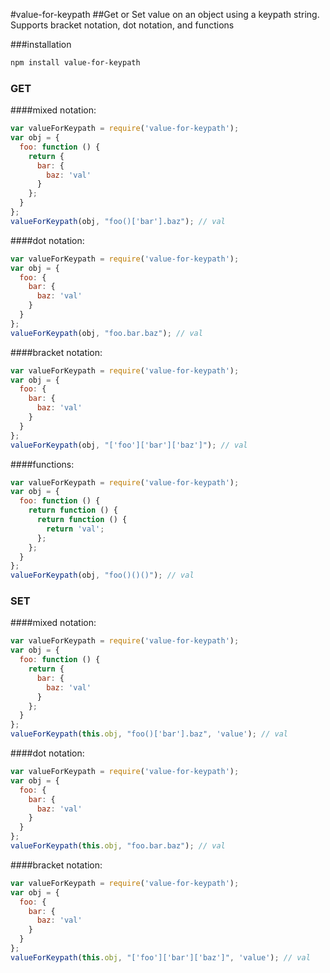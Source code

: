 #value-for-keypath
##Get or Set value on an object using a keypath string. Supports bracket notation, dot notation, and functions

###installation
```bash
npm install value-for-keypath
```

### GET
####mixed notation:
```js
var valueForKeypath = require('value-for-keypath');
var obj = {
  foo: function () {
    return {
      bar: {
        baz: 'val'
      }
    };
  }
};
valueForKeypath(obj, "foo()['bar'].baz"); // val
```

####dot notation:
```js
var valueForKeypath = require('value-for-keypath');
var obj = {
  foo: {
    bar: {
      baz: 'val'
    }
  }
};
valueForKeypath(obj, "foo.bar.baz"); // val
```

####bracket notation:
```js
var valueForKeypath = require('value-for-keypath');
var obj = {
  foo: {
    bar: {
      baz: 'val'
    }
  }
};
valueForKeypath(obj, "['foo']['bar']['baz']"); // val
```

####functions:
```js
var valueForKeypath = require('value-for-keypath');
var obj = {
  foo: function () {
    return function () {
      return function () {
        return 'val';
      };
    };
  }
};
valueForKeypath(obj, "foo()()()"); // val
```

### SET
####mixed notation:
```js
var valueForKeypath = require('value-for-keypath');
var obj = {
  foo: function () {
    return {
      bar: {
        baz: 'val'
      }
    };
  }
};
valueForKeypath(this.obj, "foo()['bar'].baz", 'value'); // val
```

####dot notation:
```js
var valueForKeypath = require('value-for-keypath');
var obj = {
  foo: {
    bar: {
      baz: 'val'
    }
  }
};
valueForKeypath(this.obj, "foo.bar.baz"); // val
```

####bracket notation:
```js
var valueForKeypath = require('value-for-keypath');
var obj = {
  foo: {
    bar: {
      baz: 'val'
    }
  }
};
valueForKeypath(this.obj, "['foo']['bar']['baz']", 'value'); // val
```
